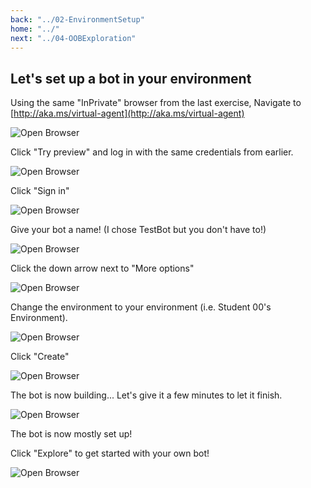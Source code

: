```yaml
---
back: "../02-EnvironmentSetup"
home: "../"
next: "../04-OOBExploration"
---
```


## Let's set up a bot in your environment


Using the same "InPrivate" browser from the last exercise, Navigate to [http://aka.ms/virtual-agent](http://aka.ms/virtual-agent)

![Open Browser](./images/BS02.png) 

Click "Try preview" and log in with the same credentials from earlier.

![Open Browser](./images/BS08.png) 

Click "Sign in"

![Open Browser](./images/BS13.png) 

Give your bot a name! (I chose TestBot but you don't have to!)

![Open Browser](./images/BS15.png) 

Click the down arrow next to "More options"

![Open Browser](./images/BS16.png) 

Change the environment to your environment (i.e. Student 00's Environment).

![Open Browser](./images/BS17.png) 

Click "Create"

![Open Browser](./images/BS18.png) 

The bot is now building... Let's give it a few minutes to let it finish.

![Open Browser](./images/BS19.png) 

The bot is now mostly set up!

Click "Explore" to get started with your own bot!

![Open Browser](./images/BS20.png) 
